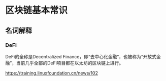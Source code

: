 # 区块链基本常识

## 名词解释

### DeFi

DeFi的全称是Decentralized Finance，即“去中心化金融”，也被称为“开放式金融”，当前几乎全部的DeFi项目都在以太坊的区块链上进行。

https://training.linuxfoundation.cn/news/102


